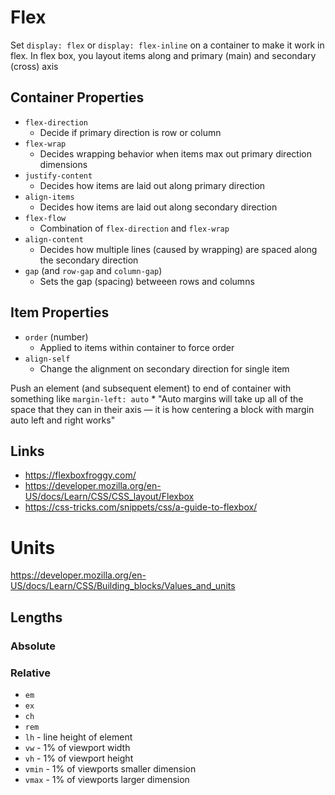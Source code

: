 # Flex

Set `display: flex` or `display: flex-inline` on a container to make it work in flex.
In flex box, you layout items along and primary (main) and secondary (cross) axis

## Container Properties

* `flex-direction`
    * Decide if primary direction is row or column
* `flex-wrap`
    * Decides wrapping behavior when items max out primary direction dimensions
* `justify-content`
    * Decides how items are laid out along primary direction
* `align-items`
    * Decides how items are laid out along secondary direction
* `flex-flow`
    * Combination of `flex-direction` and `flex-wrap`
* `align-content`
    * Decides how multiple lines (caused by wrapping) are spaced along the secondary direction
* `gap` (and `row-gap` and `column-gap`)
    * Sets the gap (spacing) betweeen rows and columns


## Item Properties

* `order` (number)
    * Applied to items within container to force order
* `align-self`
    * Change the alignment on secondary direction for single item

Push an element (and subsequent element) to end of container with something like `margin-left: auto`
    * "Auto margins will take up all of the space that they can in their axis — it is how centering a block with margin auto left and right works"

## Links

* https://flexboxfroggy.com/
* https://developer.mozilla.org/en-US/docs/Learn/CSS/CSS_layout/Flexbox
* https://css-tricks.com/snippets/css/a-guide-to-flexbox/

# Units

https://developer.mozilla.org/en-US/docs/Learn/CSS/Building_blocks/Values_and_units

## Lengths

### Absolute

### Relative

* `em`
* `ex`
* `ch`
* `rem`
* `lh` - line height of element
* `vw` - 1% of viewport width
* `vh` - 1% of viewport height
* `vmin` - 1% of viewports smaller dimension
* `vmax` - 1% of viewports larger dimension
